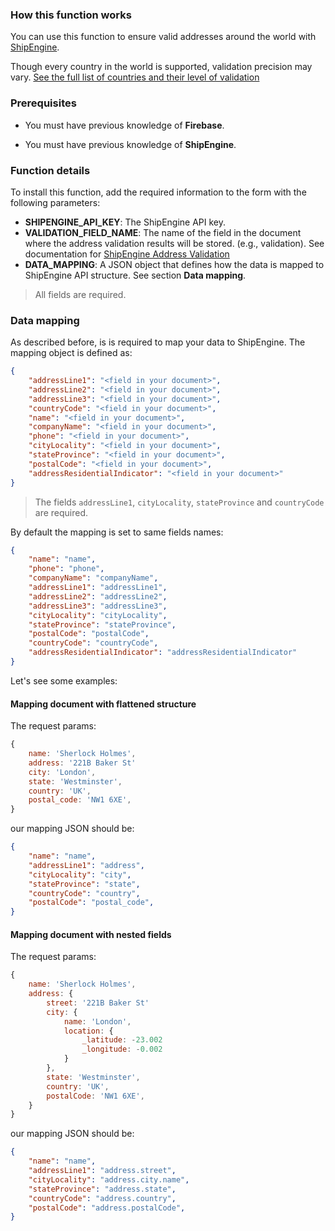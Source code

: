 ### How this function works

You can use this function to ensure valid addresses around the world with [ShipEngine](https://www.shipengine.com/).

Though every country in the world is supported, validation precision  may vary. [See the full list of countries and their level of validation](https://www.shipengine.com/docs/addresses/validation/countries/)

### Prerequisites

* You must have previous knowledge of **Firebase**.
- You must have previous knowledge of **ShipEngine**.

### Function details

To install this function, add the required information to the form with the following parameters:

- **SHIPENGINE_API_KEY**: The ShipEngine API key.
- **VALIDATION_FIELD_NAME**: The name of the field in the document where the address validation results will be stored. (e.g., validation). See documentation for [ShipEngine Address Validation](https://www.shipengine.com/docs/addresses/validation/)
- **DATA_MAPPING**: A JSON object that defines how the data is mapped to ShipEngine API structure. See section **Data mapping**.

> All fields are required.

### Data mapping

As described before, is is required to map your data to ShipEngine. The mapping object is defined as:

```json
{
    "addressLine1": "<field in your document>",
    "addressLine2": "<field in your document>",
    "addressLine3": "<field in your document>",
    "countryCode": "<field in your document>",
    "name": "<field in your document>",
    "companyName": "<field in your document>",
    "phone": "<field in your document>",
    "cityLocality": "<field in your document>",
    "stateProvince": "<field in your document>",
    "postalCode": "<field in your document>",
    "addressResidentialIndicator": "<field in your document>"
}
```

> The fields `addressLine1`, `cityLocality`, `stateProvince` and `countryCode` are required.

By default the mapping is set to same fields names:

```json
{
    "name": "name",
    "phone": "phone",
    "companyName": "companyName",
    "addressLine1": "addressLine1",
    "addressLine2": "addressLine2",
    "addressLine3": "addressLine3",
    "cityLocality": "cityLocality",
    "stateProvince": "stateProvince",
    "postalCode": "postalCode",
    "countryCode": "countryCode",
    "addressResidentialIndicator": "addressResidentialIndicator"
}
```

Let's see some examples:

#### Mapping document with flattened structure

The request params:

```javascript
{
    name: 'Sherlock Holmes',
    address: '221B Baker St'
    city: 'London',
    state: 'Westminster',
    country: 'UK',
    postal_code: 'NW1 6XE',
}
```

our mapping JSON should be:

```json
{
    "name": "name",
    "addressLine1": "address",
    "cityLocality": "city",
    "stateProvince": "state",
    "countryCode": "country",
    "postalCode": "postal_code",
}
```

#### Mapping document with nested fields

The request params:

```javascript
{
    name: 'Sherlock Holmes',
    address: {
        street: '221B Baker St'
        city: {
            name: 'London',
            location: {
                _latitude: -23.002 
                _longitude: -0.002
            }
        },
        state: 'Westminster',
        country: 'UK',
        postalCode: 'NW1 6XE',
    }
}
```

our mapping JSON should be:

```json
{
    "name": "name",
    "addressLine1": "address.street",
    "cityLocality": "address.city.name",
    "stateProvince": "address.state",
    "countryCode": "address.country",
    "postalCode": "address.postalCode",
}
```
